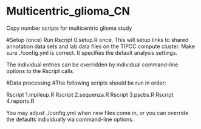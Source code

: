 # Multicentric_glioma_CN
Copy number scripts for multicentric glioma study

#Setup (once)
Run Rscript 0.setup.R once. 
This will setup links to shared annotation data sets and lab data files on the TIPCC compute cluster.
Make sure ./config.yml is correct. It specifies the default analysis settings. 

The individual entries can be overridden by individual command-line options to the Rscript calls.


#Data processing
#The following scripts should be run in order:

Rscript 1.mpileup.R
Rscript 2.sequenza.R
Rscript 3.pscbs.R
Rscript 4.reports.R

You may adjust ./config.yml when new files come in, or you can override the defaults individually via command-line options.
